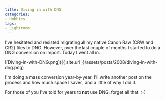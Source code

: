 ```yaml
---
title: Diving in with DNG
categories:
- Hobbies
tags:
- Lightroom
---
```


I've hesitated and resisted migrating all my native Canon Raw (CRW and CR2) files to DNG. However, over the last couple of months I started to do a DNG conversion on import. Today I went all in.

![Diving-in-with-DNG.png]({{ site.url }}/assets/posts/2008/diving-in-with-dng.png)

I'm doing a mass conversion year-by-year. I'll write another post on the process and how much space I saved, and a little of why I did it.

For those of you I've told for years to **not** use DNG, forget all that. :-)

